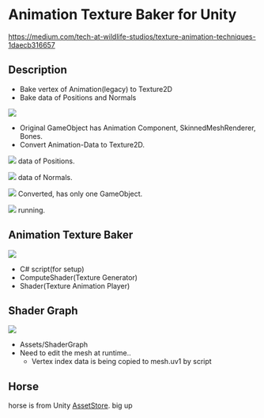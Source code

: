 # Animation Texture Baker for Unity
https://medium.com/tech-at-wildlife-studios/texture-animation-techniques-1daecb316657
## Description

- Bake vertex of Animation(legacy) to Texture2D
- Bake data of Positions and Normals

![](imgs/original.png)

- Original GameObject has Animation Component, SkinnedMeshRenderer, Bones.
- Convert Animation-Data to Texture2D.

![](imgs/positionsTex.png)
data of Positions.

![](imgs/normalsTex.png)
data of Normals.

![](imgs/converted.png)
Converted, has only one GameObject.

![](imgs/animated.gif)
running.

## Animation Texture Baker

![](imgs/baker.png)

- C\# script(for setup)
- ComputeShader(Texture Generator)
- Shader(Texture Animation Player)

## Shader Graph

![](imgs/umaGraph.gif)

- Assets/ShaderGraph
- Need to edit the mesh at runtime..
  - Vertex index data is being copied to mesh.uv1 by script

## Horse

horse is from Unity [AssetStore](https://www.assetstore.unity3d.com/jp/#!/content/16687). big up
